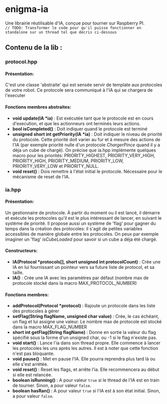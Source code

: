 # enigma-ia

Une librairie réutilisable d'IA, conçue pour tourner sur Raspberry PI.<br>
``// TODO: Transformer le code pour qu'il puisse fonctionner en standalone sur un thread tel que décris ci-dessous``

## **Contenu de la lib** :
### **protocol.hpp**
#### Présentation:
C'est une classe 'abstraite' qui est sensée servir de template aux protocoles de votre robot. Ce protocole sera communiqué à l'IA qui se chargera de l'executer
#### Fonctions membres abstraites:
- **void update(IA \*ia)** : Est exécutée tant que le protocole est en cours d'execution, et que les actionneurs ont terminés leurs actions.<br>
- **bool isCompleted()** : Doit indiquer quand le protocole est terminé<br>
- **unsigned short int getPriority(IA \*ia)** : Doit indiquer le niveau de priorité du protocole. Cette priorité doit varier au fur et à mesure des actions de l'IA (par exemple priorité nulle d'un protocole *ChargerPince* quand il y a déja un cube de chargé). On précise que ia.hpp implémente quelques macro pour les priorités: PRIORITY_HIGHEST,
PRIORITY_VERY_HIGH,
PRIORITY_HIGH,
PRIORITY_MEDIUM,
PRIORITY_LOW,
PRIORITY_VERY_LOW et
PRIORITY_NULL.<br>
- **void reset()** : Dois remettre à l'état initial le protocole. Nécessaire pour le mécanisme de reset de l'IA.
### **ia.hpp**
#### Présentation:
Un gestionnaire de protocole. À partir du moment ou il est lancé, il démarre et exécute les protocoles qu'il est le plus intéressant de lancer, en suivant le système de priorité. Il propose aussi un système de 'flag' pour gagner du temps dans la création des protocoles: il s'agit de petites variables accessibles de manière globale entre les protocoles. On peux par exemple imaginer un 'flag' *isCubeLoaded* pour savoir si un cube a déja été chargé.
#### Constructeurs:
- **IA(Protocol \*protocols[], short unsigned int protocolCount)** : Crée une IA en lui fournissant un pointeur vers sa future liste de protocol, et sa taille.
- **IA()** : Crée une IA avec les paramètres par défaut (nombre max de protocole stocké dans la macro MAX_PROTOCOL_NUMBER)
#### Fonctions membres:
- **addProtocol(Protocol \*protocol)** : Rajoute un protocole dans les liste des protocoles à gérer<br>
- **setFlag(String flagName, unsigned char value)** : Crée, le cas échéant, un flag et lui assigne une valeur. Le nombre max de protocole est stocké dans la macro MAX_FLAG_NUMBER<br>
- **short int getFlag(String flagName)** : Donne en sortie la valeur du flag spécifié sous la forme d'un unsigned char, ou -1 si le flag n'existe pas.<br>
- **void start()** : Lance l'ia dans son thread propre. Elle commence à lancer les protocoles les uns après les autres. Il est à noter que cette fonction n'est pas bloquante. <br>
- **void pause()** : Met en pause l'IA. Elle pourra reprendra plus tard là ou elle s'est arrétée.<br>
- **void reset()** : Reset les flags, et arrête l'ia. Elle recommencera au début si elle est relancée.<br>
- **boolean isRunning()** : A pour valeur ``true`` si le thread de l'IA est en train de tourner. Sinon, a pour valeur ``false``.
- **boolean hasRan()** : A pour valeur ``true`` si l'IA est à son état initial. Sinon, a pour valeur ``false``.
